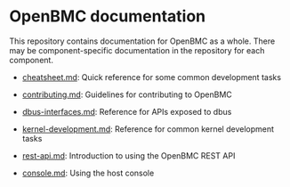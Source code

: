 # OpenBMC documentation

This repository contains documentation for OpenBMC as a whole. There may
be component-specific documentation in the repository for each component.

 - [cheatsheet.md](cheatsheet.md): Quick reference for some common
   development tasks

 - [contributing.md](contributing.md): Guidelines for contributing to
   OpenBMC

 - [dbus-interfaces.md](dbus-interfaces.md): Reference for APIs exposed
   to dbus

 - [kernel-development.md](kernel-development.md): Reference for common
   kernel development tasks

 - [rest-api.md](rest-api.md): Introduction to using the OpenBMC REST
   API

 - [console.md](console.md): Using the host console
